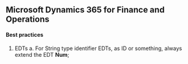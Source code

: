 ## Microsoft Dynamics 365 for Finance and Operations
#### Best practices
1. EDTs
    a. For String type identifier EDTs, as ID or something, always extend the EDT **Num**;
